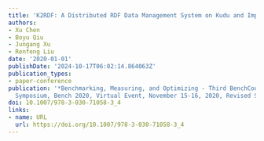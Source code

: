 ```yaml
---
title: 'K2RDF: A Distributed RDF Data Management System on Kudu and Impala'
authors:
- Xu Chen
- Boyu Qiu
- Jungang Xu
- Renfeng Liu
date: '2020-01-01'
publishDate: '2024-10-17T06:02:14.864063Z'
publication_types:
- paper-conference
publication: '*Benchmarking, Measuring, and Optimizing - Third BenchCouncil International
  Symposium, Bench 2020, Virtual Event, November 15-16, 2020, Revised Selected Papers*'
doi: 10.1007/978-3-030-71058-3_4
links:
- name: URL
  url: https://doi.org/10.1007/978-3-030-71058-3_4
---
```

